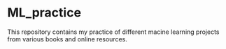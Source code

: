 # ML_practice
This repository contains my practice of different macine learning projects from various books and online resources.
